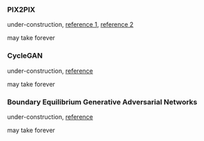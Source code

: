 ### PIX2PIX
under-construction, [reference 1](https://github.com/junyanz/pytorch-CycleGAN-and-pix2pix), [reference 2](https://github.com/taey16/pix2pixBEGAN.pytorch)

may take forever

### CycleGAN
under-construction, [reference](https://github.com/junyanz/pytorch-CycleGAN-and-pix2pix)

may take forever

### Boundary Equilibrium Generative Adversarial Networks
under-construction, [reference](https://github.com/taey16/pix2pixBEGAN.pytorch)

may take forever
